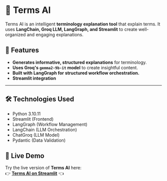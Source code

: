 # 🤖 Terms AI

Terms AI is an intelligent **terminology explanation tool** that explain terms. It uses **LangChain, Groq LLM, LangGraph, and Streamlit** to create well-organized and engaging explanations.

## 🚀 Features

- **Generates informative, structured explanations** for terminology.
- **Uses Groq's `gemma2-9b-it` model** to create insightful content.
- **Built with LangGraph for structured workflow orchestration.**
- **Streamlit integration** 

---

## 🛠️ Technologies Used

- Python 3.10.11
- Streamlit (Frontend)
- LangGraph (Workflow Management)
- LangChain (LLM Orchestration)
- ChatGroq (LLM Model)
- Pydantic (Data Validation)

## 🚀 Live Demo
Try the live version of **Terms AI** here:  
👉 **[Terms AI on Streamlit](https://terms-ai.streamlit.app/)** 👈